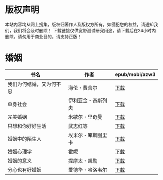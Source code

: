 # 版权声明

本站内容均从网上搜集，版权归著作人及版权方所有，如侵犯您的权益，请通知我们，我们将会及时删除！ 下载链接仅供宽带测试研究用途，请下载后在24小时内删除，请勿用于商业目的。请支持正版！

# 婚姻

| 书名 | 作者 | epub/mobi/azw3 |
| --- | --- | --- |
| 我们为何结婚，又为何不忠 | 海伦・费舍尔 | [下载](https://url89.ctfile.com/f/31084289-1375500571-d4970f?p=8866) |
| 单身社会 | 伊利亚金・奇斯列夫 | [下载](https://url89.ctfile.com/f/31084289-1375511056-3aa444?p=8866) |
| 完美婚姻 | 米歇尔・里奇曼 | [下载](https://url89.ctfile.com/f/31084289-1357032565-223463?p=8866) |
| 只想和你好好生活 | 武志红等 | [下载](https://url89.ctfile.com/f/31084289-1357031320-8f1dde?p=8866) |
| 婚姻中的陌生人 | 埃米尔・库斯图里卡 | [下载](https://url89.ctfile.com/f/31084289-1357027054-9b8a7c?p=8866) |
| 婚姻心理学 | 霍妮 | [下载](https://url89.ctfile.com/f/31084289-1357026814-a0dd95?p=8866) |
| 婚姻的意义 | 提摩太・凯勒 | [下载](https://url89.ctfile.com/f/31084289-1357014898-c319af?p=8866) |
| 分心也有好婚姻 | 爱德华・哈洛韦尔 | [下载](https://url89.ctfile.com/f/31084289-1357009468-0fe3cf?p=8866) |
